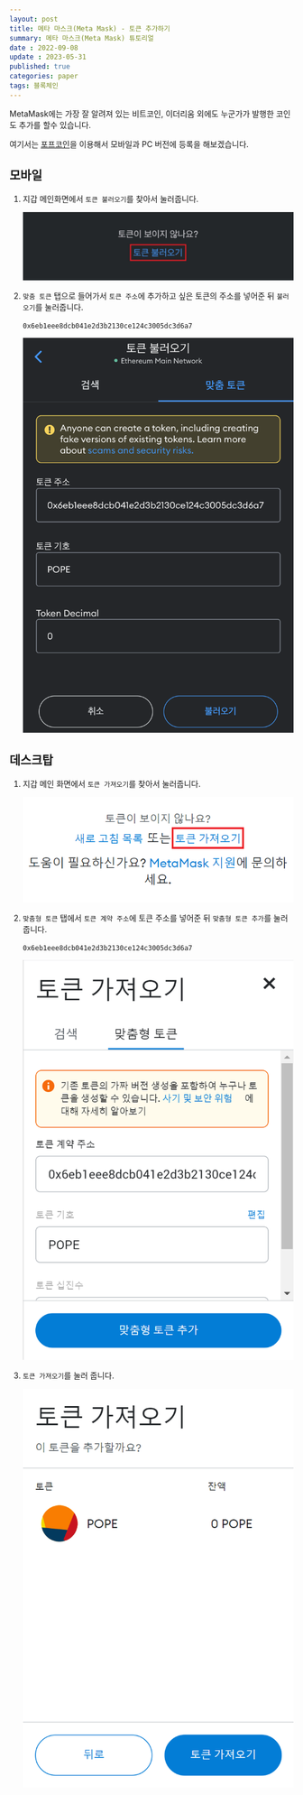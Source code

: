 ```yaml
---
layout: post
title: 메타 마스크(Meta Mask) - 토큰 추가하기
summary: 메타 마스크(Meta Mask) 튜토리얼
date : 2022-09-08
update : 2023-05-31
published: true
categories: paper
tags: 블록체인
---
```

MetaMask에는 가장 잘 알려져 있는 비트코인, 이더리움 외에도 누군가가 발행한 코인도 추가를 할수 있습니다.

여기서는 [포프코인](https://blog.popekim.com/ko/2020/06/10/popecoin.html)을 이용해서 모바일과 PC 버전에 등록을 해보겠습니다.

## 모바일

1. 지갑 메인화면에서 `토큰 불러오기`를 찾아서 눌러줍니다.

    <img src="/assets/metamask/0.png" class="img-fluid">

2. `맞춤 토큰` 탭으로 들어가서 `토큰 주소`에 추가하고 싶은 토큰의 주소를 넣어준 뒤 `불러오기`를  눌러줍니다.

    `0x6eb1eee8dcb041e2d3b2130ce124c3005dc3d6a7`

    <img src="/assets/metamask/1.png" class="img-fluid">

## 데스크탑

1. 지갑 메인 화면에서 `토큰 가져오기`를 찾아서 눌러줍니다.

    <img src="/assets/metamask/2.png" class="img-fluid">

2. `맞춤형 토큰` 탭에서 `토큰 계약 주소`에 토큰 주소를 넣어준 뒤 `맞춤형 토큰 추가`를 눌러줍니다.

    `0x6eb1eee8dcb041e2d3b2130ce124c3005dc3d6a7`

    <img src="/assets/metamask/3.png" class="img-fluid">

3. `토큰 가져오기`를 눌러 줍니다.

    <img src="/assets/metamask/4.png" class="img-fluid">